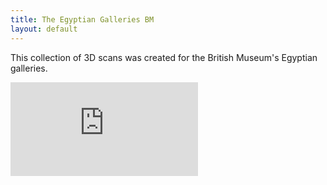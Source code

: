 ```yaml
---
title: The Egyptian Galleries BM
layout: default
---
```


This collection of 3D scans was created for the British Museum's Egyptian galleries.

<div class="embed-responsive embed-responsive-16by9">


  <iframe title="A 3D model" class="embed-responsive-item" src="https://sketchfab.com/playlists/embed?collection=fe1114a036824f86adbe596215675d56" frameborder="0" allow="autoplay; fullscreen; vr" mozallowfullscreen="true" webkitallowfullscreen="true"></iframe>



</div>
